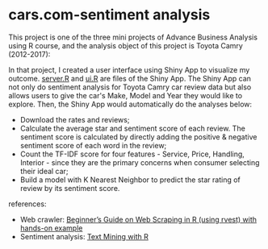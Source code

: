 # cars.com-sentiment analysis

This project is one of the three mini projects of Advance Business Analysis using R course, and the analysis object of this project is Toyota Camry (2012-2017):

In that project, I created a user interface using Shiny App to visualize my outcome. [server.R](https://github.com/Lanwei02/NLP-cars.com/blob/master/server.R) and [ui.R](https://github.com/Lanwei02/NLP-cars.com/blob/master/ui.R) are files of the Shiny App. The Shiny App can not only do sentiment analysis for Toyota Camry car review data but also allows users to give the car's Make, Model and Year they would like to explore. Then, the Shiny App would automatically do the analyses below:
* Download the rates and reviews;
* Calculate the average star and sentiment score of each review. The sentiment score is calculated by directly adding the positive & negative sentiment score of each word in the review;
* Count the TF-IDF score for four features - Service, Price, Handling, Interior - since they are the primary concerns when consumer selecting their ideal car;
* Build a model with K Nearest Neighbor to predict the star rating of review by its sentiment score.


references:
* Web crawler: [Beginner’s Guide on Web Scraping in R (using rvest) with hands-on example](https://www.analyticsvidhya.com/blog/2017/03/beginners-guide-on-web-scraping-in-r-using-rvest-with-hands-on-knowledge/)
* Sentiment analysis: [Text Mining with R](https://www.tidytextmining.com/)
